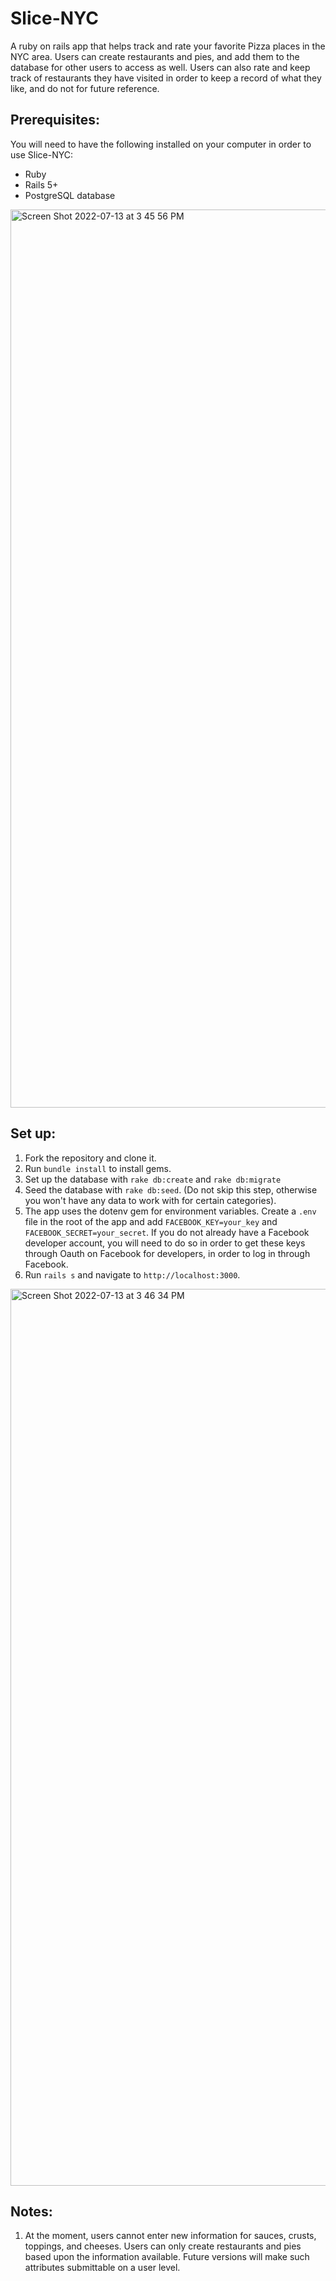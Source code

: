 # Slice-NYC
A ruby on rails app that helps track and rate your favorite Pizza places in the NYC area. Users can create restaurants and pies, and add them to the database for other users to access as well. Users can also rate and keep track of restaurants they have visited in order to keep a record of what they like, and do not for future reference.

## Prerequisites:

You will need to have the following installed on your computer in order to use Slice-NYC:

- Ruby
- Rails 5+
- PostgreSQL database 

<img width="1437" alt="Screen Shot 2022-07-13 at 3 45 56 PM" src="https://user-images.githubusercontent.com/26771302/178826178-d3e38a6a-ac30-468a-8c1b-eeb75fd86dd6.png">

## Set up:

1. Fork the repository and clone it.
2. Run `bundle install` to install gems.
3. Set up the database with `rake db:create` and `rake db:migrate`
4. Seed the database with `rake db:seed`. (Do not skip this step, otherwise you won't have any data to work with for certain categories).
5. The app uses the dotenv gem for environment variables. Create a `.env` file in the root of the app and add `FACEBOOK_KEY=your_key` and `FACEBOOK_SECRET=your_secret`. If you do not already have a Facebook developer account, you will need to do so in order to get these keys through Oauth on Facebook for developers, in order to log in through Facebook.
6. Run `rails s` and navigate to `http://localhost:3000`.

<img width="1435" alt="Screen Shot 2022-07-13 at 3 46 34 PM" src="https://user-images.githubusercontent.com/26771302/178826221-9afae29a-ce33-417b-98b4-4f54048d45ef.png">

## Notes:

1. At the moment, users cannot enter new information for sauces, crusts, toppings, and cheeses. Users can only create restaurants and pies based upon the information available. Future versions will make such attributes submittable on a user level.
